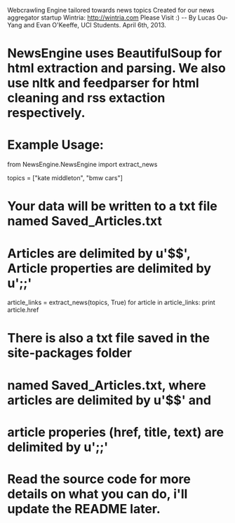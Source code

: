 
Webcrawling Engine tailored towards news topics
Created for our news aggregator startup Wintria: http://wintria.com    Please Visit :)
        -- By Lucas Ou-Yang and Evan O'Keeffe, UCI Students. April 6th, 2013.

NewsEngine uses BeautifulSoup for html extraction and parsing.
We also use nltk and feedparser for html cleaning and rss extaction respectively.
=====================================================================================

Example Usage:
=====================================================================================

from NewsEngine.NewsEngine import extract_news

topics = ["kate middleton", "bmw cars"]

# Your data will be written to a txt file named Saved_Articles.txt
# Articles are delimited by u'$$', Article properties are delimited by u';;'

article_links = extract_news(topics, True)
for article in article_links:
    print article.href

# There is also a txt file saved in the site-packages folder
# named Saved_Articles.txt, where articles are delimited by u'$$' and
# article properies (href, title, text) are delimited by u';;'

# Read the source code for more details on what you can do, i'll update the README later.

